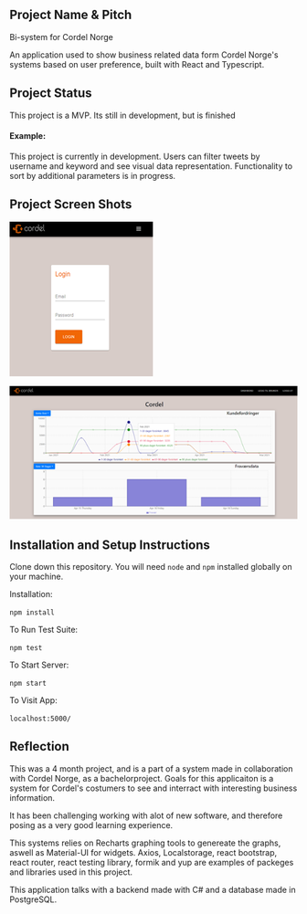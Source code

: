 ## Project Name & Pitch

Bi-system for Cordel Norge 

An application used to show business related data form Cordel Norge's systems based on user preference, built with React and Typescript.

## Project Status

This project is a MVP. Its still in development, but is finished 

#### Example:

This project is currently in development. Users can filter tweets by username and keyword and see visual data representation. Functionality to sort by additional parameters is in progress.

## Project Screen Shots

![Image of Login](https://github.com/PetterHL/Images/blob/master/Bilde1.png)

![Image of Dashboard](https://github.com/PetterHL/Images/blob/master/Bilde2.png)

## Installation and Setup Instructions
  

Clone down this repository. You will need `node` and `npm` installed globally on your machine.  

Installation:

`npm install`  

To Run Test Suite:  

`npm test`  

To Start Server:

`npm start`  

To Visit App:

`localhost:5000/`  

## Reflection

This was a 4 month project, and is a part of a system made in collaboration with Cordel Norge, as a bachelorproject. Goals for this applicaiton is a system for Cordel's costumers to see and interract with interesting business information.

It has been challenging working with alot of new software, and therefore posing as a very good learning experience.

This systems relies on Recharts graphing tools to genereate the graphs, aswell as Material-UI for widgets. Axios, Localstorage, react bootstrap, react router, react testing library, formik and yup are examples of packeges and libraries used in this project.

This application talks with a backend made with C# and a database made in PostgreSQL. 
